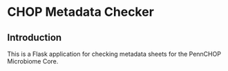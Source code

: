 # CHOP Metadata Checker

## Introduction

This is a Flask application for checking metadata sheets for the PennCHOP Microbiome Core.
